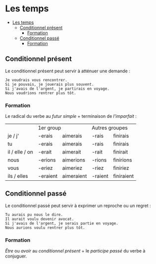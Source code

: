# Les temps

- [Les temps](#les-temps)
  - [Conditionnel présent](#conditionnel-présent)
    - [Formation](#formation)
  - [Conditionnel passé](#conditionnel-passé)
    - [Formation](#formation-1)

## Conditionnel présent

Le conditionnel présent peut servir à atténuer une demande :

```text
Je voudrais vous rencontrer.
Si je pouvais, je jouerais plus souvent.
Si j'avais de l'argent, je partirais en voyage.
Nous voudrions rentrer plus tôt.
```

### Formation

Le radical du verbe au *futur simple* + terminaison de *l'imparfait* :

<table>
    <tr>
        <td></td>
        <td colspan="2">1er group</td>
        <td colspan="2">Autres groupes</td>
    </tr>
    <tr>
        <td>je / j'</td>
        <td>-erais</td>
        <td>aimerais</td>
        <td>-rais</td>
        <td>finirais</td>
    </tr>
    <tr>
        <td>tu</td>
        <td>-erais</td>
        <td>aimerais</td>
        <td>-rais</td>
        <td>finirais</td>
    </tr>
    <tr>
        <td>il / elle / on</td>
        <td>-erait</td>
        <td>aimerait</td>
        <td>-rait</td>
        <td>finirait</td>
    </tr>
    <tr>
        <td>nous</td>
        <td>-erions</td>
        <td>aimerions</td>
        <td>-rions</td>
        <td>finirions</td>
    </tr>
    <tr>
        <td>vous</td>
        <td>-eriez</td>
        <td>aimeriez</td>
        <td>-riez</td>
        <td>finiriez</td>
    </tr>
    <tr>
        <td>ils / elles</td>
        <td>-eraient</td>
        <td>aimeraient</td>
        <td>-raient</td>
        <td>finiraient</td>
    </tr>
</table>

## Conditionnel passé

Le conditionnel passé peut servir à exprimer un reproche ou un regret :

```text
Tu aurais pu nous le dire.
Il aurait voulu devenir avocat.
Si j'avais de l'argent, je serais partie en voyage.
Nous aurions voulu rentrer plus tôt.
```

### Formation

*Être* ou *avoir* au *conditionnel présent* + le *participe passé* du verbe à conjuguer.
